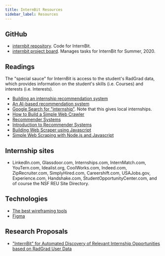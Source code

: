 ```yaml
---
title: InternBit Resources
sidebar_label: Resources
---
```


## GitHub

  * [internbit repository](https://github.com/radgrad/internbit). Code for InternBit.
  * [internbit project board](https://github.com/radgrad/internbit/projects/1). Manages tasks for InternBit for Summer, 2020.

## Readings

The "special sauce" for InternBit is access to the student's RadGrad data, which provides information on the student's skills (i.e. Courses) and interests (i.e. Interests).

  * [Building an internship recommendation system](https://medium.com/@ishannangia/building-an-internship-recommendation-system-i-introduction-8ab428131483)
  * [An AI-based recommendation system](https://techxplore.com/news/2019-03-ai-based-internship-placements.html)
  * [Google Search for "internship"](https://www.google.com/search?q=internship). Note that this gives local internships.
  * [How to Build a Simple Web Crawler](https://towardsdatascience.com/how-to-build-a-simple-web-crawler-66082fc82470)
  * [Recommender Systems](https://builtin.com/data-science/recommender-systems)
  * [Introduction to Recommender Systems](https://towardsdatascience.com/introduction-to-recommender-systems-6c66cf15ada)
  * [Building Web Scraper using Javascript](https://medium.com/@bretcameron/how-to-build-a-web-scraper-using-javascript-11d7cd9f77f2)
  * [Simple Web Scraping with Node.js and Javascript](http://www.netinstructions.com/simple-web-scraping-with-node-js-and-javascript/)
  
## Internship sites

  * LinkedIn.com, Glassdoor.com, Internships.com, InternMatch.com, YouTern.com, Idealist.org, CoolWorks.com, Indeed.com, ZipRecruiter.com, SimplyHired.com, Careershift.com, USAJobs.gov, Experience.com, Handshake.com, StudentOpportunityCenter.com, and of course the NSF REU Site Directory.

## Technologies
  * [The best wireframing tools](https://www.integromat.com/en/blog/best-wireframing-tools/)
  * [Figma](https://www.figma.com/)


## Research Proposals

  * ["InternBit" for Automated Discovery of Relevant Internship Opportunities based on RadGrad User Data](http://csdl.ics.hawaii.edu/techreports/2020/20-04/20-04.pdf)

